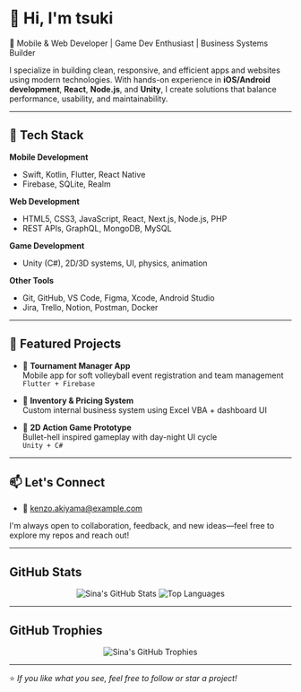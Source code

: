# 👋 Hi, I'm tsuki

🎯 Mobile & Web Developer | Game Dev Enthusiast | Business Systems Builder

I specialize in building clean, responsive, and efficient apps and websites using modern technologies. With hands-on experience in **iOS/Android development**, **React**, **Node.js**, and **Unity**, I create solutions that balance performance, usability, and maintainability.

---

## 🔧 Tech Stack

**Mobile Development**  
- Swift, Kotlin, Flutter, React Native  
- Firebase, SQLite, Realm

**Web Development**  
- HTML5, CSS3, JavaScript, React, Next.js, Node.js, PHP
- REST APIs, GraphQL, MongoDB, MySQL  

**Game Development**  
- Unity (C#), 2D/3D systems, UI, physics, animation  

**Other Tools**  
- Git, GitHub, VS Code, Figma, Xcode, Android Studio  
- Jira, Trello, Notion, Postman, Docker

---

## 🚀 Featured Projects

- 🔹 **Tournament Manager App**  
  Mobile app for soft volleyball event registration and team management  
  `Flutter + Firebase`

- 🔹 **Inventory & Pricing System**  
  Custom internal business system using Excel VBA + dashboard UI  

- 🔹 **2D Action Game Prototype**  
  Bullet-hell inspired gameplay with day-night UI cycle  
  `Unity + C#`

---

## 📫 Let's Connect

- 📩 kenzo.akiyama@example.com  

I'm always open to collaboration, feedback, and new ideas—feel free to explore my repos and reach out!

---

## GitHub Stats

<p align="center">
  <img src="https://github-readme-stats.vercel.app/api?username=sntk-76&show_icons=true&theme=radical" alt="Sina's GitHub Stats" />
  <img src="https://github-readme-stats.vercel.app/api/top-langs/?username=sntk-76&layout=compact&theme=radical" alt="Top Languages" />
</p>

---

## GitHub Trophies

<p align="center">
  <img src="https://github-profile-trophy.vercel.app/?username=sntk-76&theme=radical" alt="Sina's GitHub Trophies" />
</p>

---

⭐️ *If you like what you see, feel free to follow or star a project!*

